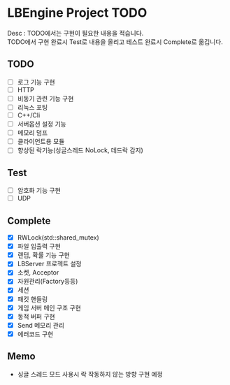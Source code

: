 LBEngine Project TODO
================================

Desc : TODO에서는 구현이 필요한 내용을 적습니다.  
TODO에서 구현 완료시 Test로 내용을 올리고 테스트 완료시 Complete로 옮깁니다.

TODO
-------------------------

- [ ] 로그 기능 구현  
- [ ] HTTP  
- [ ] 비동기 관련 기능 구현  
- [ ] 리눅스 포팅  
- [ ] C++/Cli  
- [ ] 서버옵션 설정 기능  
- [ ] 메모리 덤프  
- [ ] 클라이언트용 모듈  
- [ ] 향상된 락기능(싱글스레드 NoLock, 데드락 감지)  

Test
-------------------------

- [ ] 암호화 기능 구현  
- [ ] UDP  

Complete
-------------------------

- [X] RWLock(std::shared_mutex)  
- [X] 파일 입출력 구현  
- [X] 랜덤, 확률 기능 구현  
- [X] LBServer 프로젝트 설정  
- [X] 소켓, Acceptor  
- [X] 자원관리(Factory등등)  
- [X] 세션  
- [X] 패킷 핸들링  
- [X] 게임 서버 메인 구조 구현  
- [X] 동적 버퍼 구현  
- [X] Send 메모리 관리  
- [X] 에러코드 구현  

Memo
-------------------------
- 싱글 스레드 모드 사용시 락 작동하지 않는 방향 구현 예정  